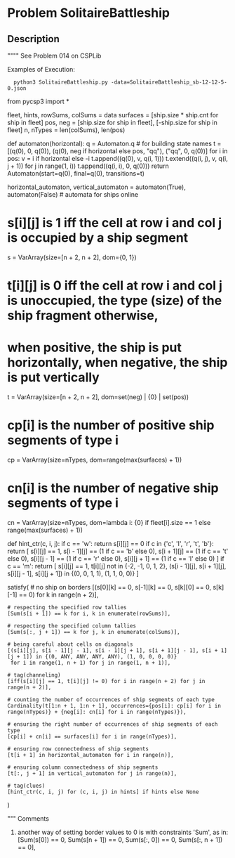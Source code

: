 # Problem SolitaireBattleship
## Description
""""
See Problem 014 on CSPLib

Examples of Execution:
```
  python3 SolitaireBattleship.py -data=SolitaireBattleship_sb-12-12-5-0.json
```

from pycsp3 import *

fleet, hints, rowSums, colSums = data
surfaces = [ship.size * ship.cnt for ship in fleet]
pos, neg = [ship.size for ship in fleet], [-ship.size for ship in fleet]
n, nTypes = len(colSums), len(pos)


def automaton(horizontal):
    q = Automaton.q  # for building state names
    t = [(q(0), 0, q(0)), (q(0), neg if horizontal else pos, "qq"), ("qq", 0, q(0))]
    for i in pos:
        v = i if horizontal else -i
        t.append((q(0), v, q(i, 1)))
        t.extend((q(i, j), v, q(i, j + 1)) for j in range(1, i))
        t.append((q(i, i), 0, q(0)))
    return Automaton(start=q(0), final=q(0), transitions=t)


horizontal_automaton, vertical_automaton = automaton(True), automaton(False)  # automata for ships online

# s[i][j] is 1 iff the cell at row i and col j is occupied by a ship segment
s = VarArray(size=[n + 2, n + 2], dom={0, 1})

# t[i][j] is 0 iff the cell at row i and col j is unoccupied, the type (size) of the ship fragment otherwise,
# when positive, the ship is put horizontally, when negative, the ship is put vertically
t = VarArray(size=[n + 2, n + 2], dom=set(neg) | {0} | set(pos))

# cp[i] is the number of positive ship segments of type i
cp = VarArray(size=nTypes, dom=range(max(surfaces) + 1))

# cn[i] is the number of negative ship segments of type i
cn = VarArray(size=nTypes, dom=lambda i: {0} if fleet[i].size == 1 else range(max(surfaces) + 1))


def hint_ctr(c, i, j):
    if c == 'w':
        return s[i][j] == 0
    if c in {'c', 'l', 'r', 't', 'b'}:
        return [
            s[i][j] == 1,
            s[i - 1][j] == (1 if c == 'b' else 0),
            s[i + 1][j] == (1 if c == 't' else 0),
            s[i][j - 1] == (1 if c == 'r' else 0),
            s[i][j + 1] == (1 if c == 'l' else 0)
        ]
    if c == 'm':
        return [
            s[i][j] == 1,
            t[i][j] not in {-2, -1, 0, 1, 2},
            (s[i - 1][j], s[i + 1][j], s[i][j - 1], s[i][j + 1]) in {(0, 0, 1, 1), (1, 1, 0, 0)}
        ]


satisfy(
    # no ship on borders
    [(s[0][k] == 0, s[-1][k] == 0, s[k][0] == 0, s[k][-1] == 0) for k in range(n + 2)],

    # respecting the specified row tallies
    [Sum(s[i + 1]) == k for i, k in enumerate(rowSums)],

    # respecting the specified column tallies
    [Sum(s[:, j + 1]) == k for j, k in enumerate(colSums)],

    # being careful about cells on diagonals
    [(s[i][j], s[i - 1][j - 1], s[i - 1][j + 1], s[i + 1][j - 1], s[i + 1][j + 1]) in {(0, ANY, ANY, ANY, ANY), (1, 0, 0, 0, 0)}
     for i in range(1, n + 1) for j in range(1, n + 1)],

    # tag(channeling)
    [iff(s[i][j] == 1, t[i][j] != 0) for i in range(n + 2) for j in range(n + 2)],

    # counting the number of occurrences of ship segments of each type
    Cardinality(t[1:n + 1, 1:n + 1], occurrences={pos[i]: cp[i] for i in range(nTypes)} + {neg[i]: cn[i] for i in range(nTypes)}),

    # ensuring the right number of occurrences of ship segments of each type
    [cp[i] + cn[i] == surfaces[i] for i in range(nTypes)],

    # ensuring row connectedness of ship segments
    [t[i + 1] in horizontal_automaton for i in range(n)],

    # ensuring column connectedness of ship segments
    [t[:, j + 1] in vertical_automaton for j in range(n)],

    # tag(clues)
    [hint_ctr(c, i, j) for (c, i, j) in hints] if hints else None
)

""" Comments
1) another way of setting border values to 0 is with constraints 'Sum', as in:
 [Sum(s[0]) == 0, Sum(s[n + 1]) == 0, Sum(s[:, 0]) == 0, Sum(s[:, n + 1]) == 0],
